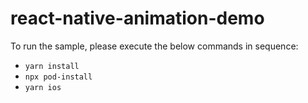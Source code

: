 # react-native-animation-demo

To run the sample, please execute the below commands in sequence:
- `yarn install`
- `npx pod-install`
- `yarn ios`